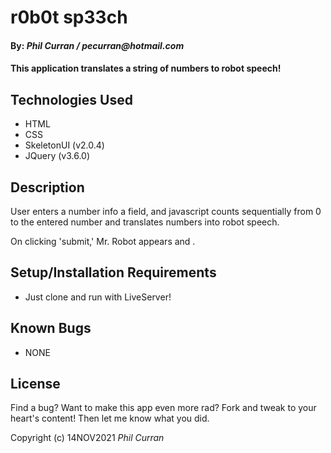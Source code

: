 # r0b0t sp33ch

#### By: _Phil Curran / pecurran@hotmail.com_

#### This application translates a string of numbers to robot speech!

## Technologies Used

* HTML
* CSS
* SkeletonUI (v2.0.4)
* JQuery (v3.6.0)  


## Description

User enters a number info a field, and javascript counts sequentially from 0 to the entered number and translates numbers into robot speech. 

On clicking 'submit,' Mr. Robot appears and .  


## Setup/Installation Requirements

* Just clone and run with LiveServer!  

## Known Bugs

* NONE

## License

Find a bug?  Want to make this app even more rad?  Fork and tweak to your heart's content!  Then let me know what you did.  

Copyright (c) 14NOV2021 _Phil Curran_